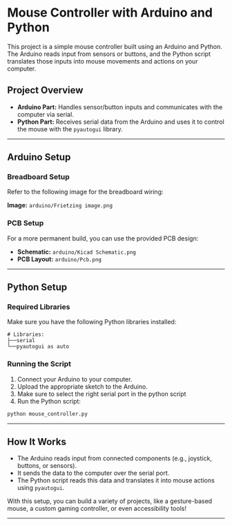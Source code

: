 # Mouse Controller with Arduino and Python

This project is a simple mouse controller built using an Arduino and Python. The Arduino reads input from sensors or buttons, and the Python script translates those inputs into mouse movements and actions on your computer.

## Project Overview

- **Arduino Part:** Handles sensor/button inputs and communicates with the computer via serial.
- **Python Part:** Receives serial data from the Arduino and uses it to control the mouse with the `pyautogui` library.

---

## Arduino Setup

### Breadboard Setup
Refer to the following image for the breadboard wiring:

**Image:** `arduino/Frietzing image.png`

### PCB Setup
For a more permanent build, you can use the provided PCB design:

- **Schematic:** `arduino/Kicad Schematic.png`
- **PCB Layout:** `arduino/Pcb.png`

---

## Python Setup

### Required Libraries
Make sure you have the following Python libraries installed:

```
# Libraries:
├──serial
└──pyautogui as auto
```


### Running the Script
1. Connect your Arduino to your computer.
2. Upload the appropriate sketch to the Arduino.
3. Make sure to select the right serial port in the python script
4. Run the Python script:

```bash
python mouse_controller.py
```

---

## How It Works
- The Arduino reads input from connected components (e.g., joystick, buttons, or sensors).
- It sends the data to the computer over the serial port.
- The Python script reads this data and translates it into mouse actions using `pyautogui`.

With this setup, you can build a variety of projects, like a gesture-based mouse, a custom gaming controller, or even accessibility tools!



---


